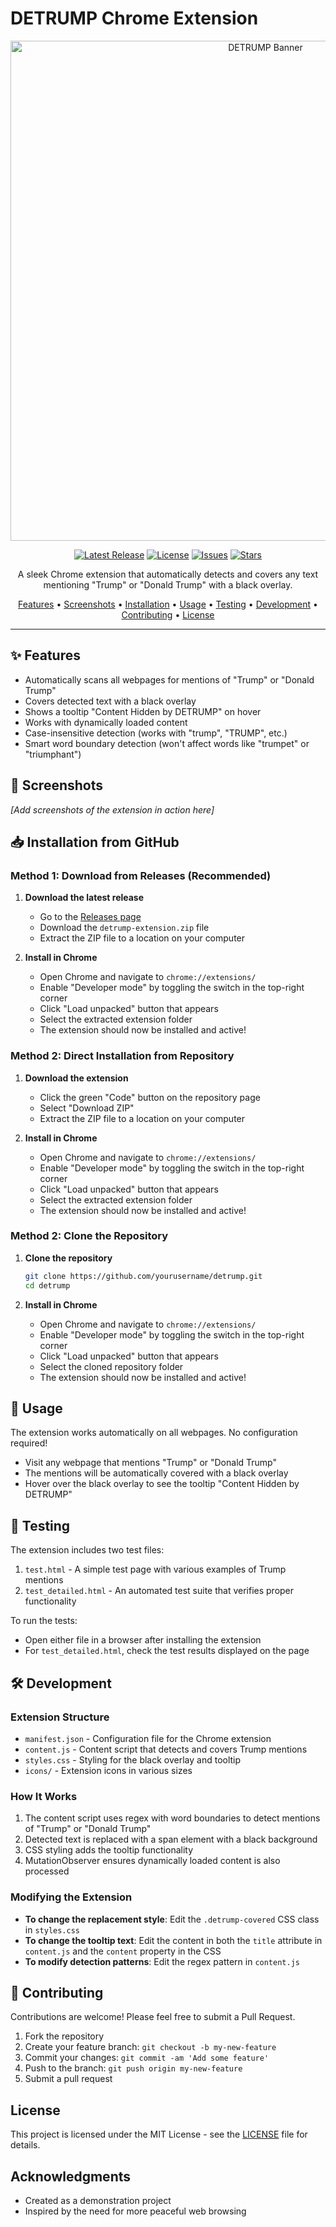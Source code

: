 # DETRUMP Chrome Extension

<p align="center">
  <img src="https://images.unsplash.com/photo-1598432439373-0dedb103d38a" alt="DETRUMP Banner" width="800">
</p>

<p align="center">
  <a href="https://github.com/yourusername/detrump/releases/latest"><img src="https://img.shields.io/github/v/release/yourusername/detrump?style=flat-square" alt="Latest Release"></a>
  <a href="https://github.com/yourusername/detrump/blob/main/LICENSE"><img src="https://img.shields.io/github/license/yourusername/detrump?style=flat-square" alt="License"></a>
  <a href="https://github.com/yourusername/detrump/issues"><img src="https://img.shields.io/github/issues/yourusername/detrump?style=flat-square" alt="Issues"></a>
  <a href="https://github.com/yourusername/detrump/stargazers"><img src="https://img.shields.io/github/stars/yourusername/detrump?style=flat-square" alt="Stars"></a>
</p>

<p align="center">
  A sleek Chrome extension that automatically detects and covers any text mentioning "Trump" or "Donald Trump" with a black overlay.
</p>

<p align="center">
  <a href="#features">Features</a> •
  <a href="#screenshots">Screenshots</a> •
  <a href="#installation-from-github">Installation</a> •
  <a href="#usage">Usage</a> •
  <a href="#testing">Testing</a> •
  <a href="#development">Development</a> •
  <a href="#contributing">Contributing</a> •
  <a href="#license">License</a>
</p>

---

## ✨ Features

- Automatically scans all webpages for mentions of "Trump" or "Donald Trump"
- Covers detected text with a black overlay
- Shows a tooltip "Content Hidden by DETRUMP" on hover
- Works with dynamically loaded content
- Case-insensitive detection (works with "trump", "TRUMP", etc.)
- Smart word boundary detection (won't affect words like "trumpet" or "triumphant")

## 📸 Screenshots

*[Add screenshots of the extension in action here]*

## 📥 Installation from GitHub

### Method 1: Download from Releases (Recommended)

1. **Download the latest release**
   - Go to the [Releases page](https://github.com/yourusername/detrump/releases/latest)
   - Download the `detrump-extension.zip` file
   - Extract the ZIP file to a location on your computer

2. **Install in Chrome**
   - Open Chrome and navigate to `chrome://extensions/`
   - Enable "Developer mode" by toggling the switch in the top-right corner
   - Click "Load unpacked" button that appears
   - Select the extracted extension folder
   - The extension should now be installed and active!

### Method 2: Direct Installation from Repository

1. **Download the extension**
   - Click the green "Code" button on the repository page
   - Select "Download ZIP"
   - Extract the ZIP file to a location on your computer

2. **Install in Chrome**
   - Open Chrome and navigate to `chrome://extensions/`
   - Enable "Developer mode" by toggling the switch in the top-right corner
   - Click "Load unpacked" button that appears
   - Select the extracted extension folder
   - The extension should now be installed and active!

### Method 2: Clone the Repository

1. **Clone the repository**
   ```bash
   git clone https://github.com/yourusername/detrump.git
   cd detrump
   ```

2. **Install in Chrome**
   - Open Chrome and navigate to `chrome://extensions/`
   - Enable "Developer mode" by toggling the switch in the top-right corner
   - Click "Load unpacked" button that appears
   - Select the cloned repository folder
   - The extension should now be installed and active!

## 🚀 Usage

The extension works automatically on all webpages. No configuration required!

- Visit any webpage that mentions "Trump" or "Donald Trump"
- The mentions will be automatically covered with a black overlay
- Hover over the black overlay to see the tooltip "Content Hidden by DETRUMP"

## 🧪 Testing

The extension includes two test files:

1. `test.html` - A simple test page with various examples of Trump mentions
2. `test_detailed.html` - An automated test suite that verifies proper functionality

To run the tests:
- Open either file in a browser after installing the extension
- For `test_detailed.html`, check the test results displayed on the page

## 🛠️ Development

### Extension Structure

- `manifest.json` - Configuration file for the Chrome extension
- `content.js` - Content script that detects and covers Trump mentions
- `styles.css` - Styling for the black overlay and tooltip
- `icons/` - Extension icons in various sizes

### How It Works

1. The content script uses regex with word boundaries to detect mentions of "Trump" or "Donald Trump"
2. Detected text is replaced with a span element with a black background
3. CSS styling adds the tooltip functionality
4. MutationObserver ensures dynamically loaded content is also processed

### Modifying the Extension

- **To change the replacement style**: Edit the `.detrump-covered` CSS class in `styles.css`
- **To change the tooltip text**: Edit the content in both the `title` attribute in `content.js` and the `content` property in the CSS
- **To modify detection patterns**: Edit the regex pattern in `content.js`

## 🤝 Contributing

Contributions are welcome! Please feel free to submit a Pull Request.

1. Fork the repository
2. Create your feature branch: `git checkout -b my-new-feature`
3. Commit your changes: `git commit -am 'Add some feature'`
4. Push to the branch: `git push origin my-new-feature`
5. Submit a pull request

## License

This project is licensed under the MIT License - see the [LICENSE](LICENSE) file for details.

## Acknowledgments

- Created as a demonstration project
- Inspired by the need for more peaceful web browsing
